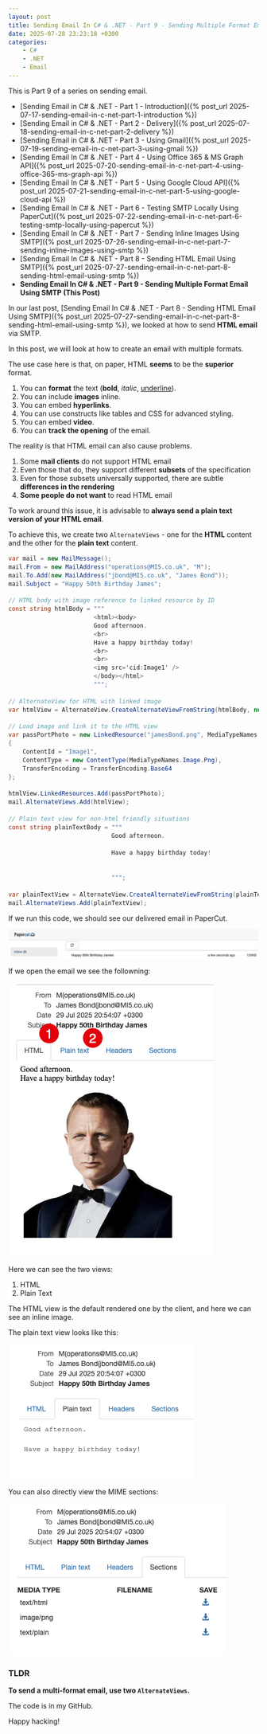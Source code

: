 ```yaml
---
layout: post
title: Sending Email In C# & .NET - Part 9 - Sending Multiple Format Email Using SMTP
date: 2025-07-28 23:23:18 +0300
categories:
    - C#
    - .NET
    - Email
---
```


This is Part 9 of a series on sending email.

- [Sending Email in C# & .NET  - Part 1 - Introduction]({% post_url 2025-07-17-sending-email-in-c-net-part-1-introduction %})
- [Sending Email in C# & .NET - Part 2 - Delivery]({% post_url 2025-07-18-sending-email-in-c-net-part-2-delivery %})
- [Sending Email in C# & .NET - Part 3 - Using Gmail]({% post_url 2025-07-19-sending-email-in-c-net-part-3-using-gmail %})
- [Sending Email In C# & .NET - Part 4 - Using Office 365 & MS Graph API]({% post_url 2025-07-20-sending-email-in-c-net-part-4-using-office-365-ms-graph-api %})
- [Sending Email In C# & .NET - Part 5 - Using Google Cloud API]({% post_url 2025-07-21-sending-email-in-c-net-part-5-using-google-cloud-api %})
- [Sending Email In C# & .NET - Part 6 - Testing SMTP Locally  Using PaperCut]({% post_url 2025-07-22-sending-email-in-c-net-part-6-testing-smtp-locally-using-papercut %})
- [Sending Email In C# & .NET - Part 7 - Sending Inline Images Using SMTP]({% post_url 2025-07-26-sending-email-in-c-net-part-7-sending-inline-images-using-smtp %})
- [Sending Email In C# & .NET - Part 8 - Sending HTML Email Using SMTP]({% post_url 2025-07-27-sending-email-in-c-net-part-8-sending-html-email-using-smtp %})
- **Sending Email In C# & .NET - Part 9 - Sending Multiple Format Email Using SMTP (This Post)**

In our last post, [Sending Email In C# & .NET - Part 8 - Sending HTML Email Using SMTP]({% post_url 2025-07-27-sending-email-in-c-net-part-8-sending-html-email-using-smtp %}), we looked at how to send **HTML email** via SMTP.

In this post, we will look at how to create an email with multiple formats.

The use case here is that, on paper, HTML **seems** to be the **superior** format.

1. You can **format** the text (**bold**, *italic*, <u>underline</u>).
2. You can include **images** inline.
3. You can embed **hyperlinks**.
4. You can use constructs like tables and CSS for advanced styling.
5. You can embed **video**.
6. You can **track the opening** of the email.

The reality is that HTML email can also cause problems.

1. Some **mail clients** do not support HTML email
2. Even those that do, they support different **subsets** of the specification
3. Even for those subsets universally supported, there are subtle **differences in the rendering**
4. **Some people do not want** to read HTML email

To work around this issue, it is advisable to **always send a plain text version of your HTML email**.

To achieve this, we create two `AlternateViews` - one for the **HTML** content and the other for the **plain text** content.

```c#
var mail = new MailMessage();
mail.From = new MailAddress("operations@MI5.co.uk", "M");
mail.To.Add(new MailAddress("jbond@MI5.co.uk", "James Bond"));
mail.Subject = "Happy 50th Birthday James";

// HTML body with image reference to linked resource by ID
const string htmlBody = """
                        <html><body>
                        Good afternoon.
                        <br>
                        Have a happy birthday today!
                        <br>
                        <br>
                        <img src='cid:Image1' />
                        </body></html>
                        """;

// AlternateView for HTML with linked image
var htmlView = AlternateView.CreateAlternateViewFromString(htmlBody, null, MediaTypeNames.Text.Html);

// Load image and link it to the HTML view
var passPortPhoto = new LinkedResource("jamesBond.png", MediaTypeNames.Image.Png)
{
    ContentId = "Image1",
    ContentType = new ContentType(MediaTypeNames.Image.Png),
    TransferEncoding = TransferEncoding.Base64
};

htmlView.LinkedResources.Add(passPortPhoto);
mail.AlternateViews.Add(htmlView);

// Plain text view for non-html friendly situations
const string plainTextBody = """
                             Good afternoon.

                             Have a happy birthday today!


                             """;

var plainTextView = AlternateView.CreateAlternateViewFromString(plainTextBody, null, MediaTypeNames.Text.Plain);
mail.AlternateViews.Add(plainTextView);
```

If we run this code, we should see our delivered email in PaperCut.

![Delivered](../images/2025/07/Delivered.png)

If we open the email we see the followning:

![MultiformatEmail](../images/2025/07/MultiformatEmail.png)

Here we can see the two views:

1. HTML
2. Plain Text

The HTML view is the default rendered one by the client, and here we can see an inline image.

The plain text view looks like this:

![PlainTextSection](../images/2025/07/PlainTextSection.png)

You can also directly view the MIME sections:

![AllSections](../images/2025/07/AllSections.png)

### TLDR

**To send a multi-format email, use two `AlternateViews`.**

The code is in my GitHub.

Happy hacking!
